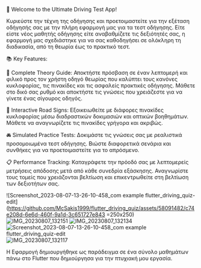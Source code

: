 🚗 Welcome to the Ultimate Driving Test App! 

Κυριεύστε την τέχνη της οδήγησης και προετοιμαστείτε για την εξέταση οδήγησής σας με την πλήρη εφαρμογή μας για τα τεστ οδήγησης. Είτε είστε νέος μαθητής οδήγησης είτε αναβαθμίζετε τις δεξιότητές σας, η εφαρμογή μας σχεδιάστηκε για να σας καθοδηγήσει σε ολόκληρη τη διαδικασία, από τη θεωρία έως το πρακτικό τεστ.

📚 Key Features:

📖 Complete Theory Guide: Αποκτήστε πρόσβαση σε έναν λεπτομερή και φιλικό προς τον χρήστη οδηγό θεωρίας που καλύπτει τους κανόνες κυκλοφορίας, τις πινακίδες και τις ασφαλείς πρακτικές οδήγησης. Μάθετε στο δικό σας ρυθμό και αποκτήστε τις γνώσεις που χρειάζεστε για να γίνετε ένας σίγουρος οδηγός.

🚦 Interactive Road Signs: Εξοικειωθείτε με διάφορες πινακίδες κυκλοφορίας μέσω διαδραστικών δοκιμασιών και οπτικών βοηθημάτων. Μάθετε να αναγνωρίζετε τις πινακίδες γρήγορα και ακριβώς.

🚘 Simulated Practice Tests: Δοκιμάστε τις γνώσεις σας με ρεαλιστικά προσομοιωμένα τεστ οδήγησης. Βιώστε διαφορετικά σενάρια και συνθήκες για να προετοιμαστείτε για το απρόσμενο.

📋 Performance Tracking: Καταγράφετε την πρόοδό σας με λεπτομερείς μετρήσεις απόδοσης μετά από κάθε συνεδρία εξάσκησης. Αναγνωρίστε τους τομείς που χρειάζονται βελτίωση και επικεντρωθείτε στη βελτίωση των δεξιοτήτων σας.

![Screenshot_2023-08-07-13-26-10-458_com example flutter_driving_quiz-edit](https://github.com/McSakis1999/flutter_driving_quiz/assets/58091482/c74e208d-6e6d-460f-9a1d-3c651727e843 =250x250)
![IMG_20230807_132151](https://github.com/McSakis1999/flutter_driving_quiz/assets/58091482/514e88d2-96f0-4265-b430-30fa3b179e1e)
![IMG_20230807_132134](https://github.com/McSakis1999/flutter_driving_quiz/assets/58091482/8575d25b-99b1-4b41-afbc-86a44e54df41)
![Screenshot_2023-08-07-13-26-10-458_com example flutter_driving_quiz-edit](https://github.com/McSakis1999/flutter_driving_quiz/assets/58091482/a19d1adf-4a00-4ff0-a3ce-ba422a2f23be)
![IMG_20230807_132117](https://github.com/McSakis1999/flutter_driving_quiz/assets/58091482/2930b2ba-336a-43b2-a0ba-a9eeaa64bfa8)


Η Εφαρμογή δημιουργήθηκε ως παράδειγμα σε ένα σύνολο μαθημάτων πάνω στο Flutter που δημιούργησα για την πτυχιακή μου εργασία. 
